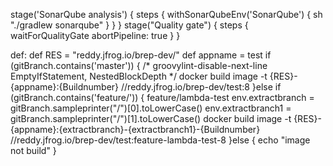  stage('SonarQube analysis') {
            steps {
                withSonarQubeEnv('SonarQube') {
                    sh "./gradlew sonarqube"
                }
            }
        }
        stage("Quality gate") {
            steps {
                waitForQualityGate abortPipeline: true
            }
        }




def:
def RES = "reddy.jfrog.io/brep-dev/"
                    def appname = test
                    if (gitBranch.contains('master')) {
                    /* groovylint-disable-next-line EmptyIfStatement, NestedBlockDepth */
                        docker build image -t {RES}-{appname}:{Buildnumber}
                        //reddy.jfrog.io/brep-dev/test:8
                    }else if (gitBranch.contains('feature/')) {
                        feature/lambda-test
                        env.extractbranch = gitBranch.sampleprinter("/")[0].toLowerCase()
                        env.extractbranch1 = gitBranch.sampleprinter("/")[1].toLowerCase()
                        docker build image -t {RES}-{appname}:{extractbranch}-{extractbranch1}-{Buildnumber}
                        //reddy.jfrog.io/brep-dev/test:feature-lambda-test-8
                    }else {
                        echo "image not build"
                    } 